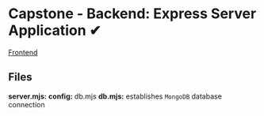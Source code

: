 # Capstone - Backend: Express Server Application ✔

[Frontend](https://github.com/ElizabethAnnDavis/CapstoneFE)

## Files

**server.mjs:** 
**config:** db.mjs
**db.mjs:** establishes `MongoDB` database connection